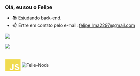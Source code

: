 ### Olá, eu sou o Felipe

- 📚 Estudando back-end.
- 📫 Entre em contato pelo e-mail: felipe.lima2297@gmail.com




<div> 
<picture>
<source 
  srcset="https://github-readme-stats.vercel.app/api?username=Fel1peLima&show_icons=true&theme=dark"
  media="(prefers-color-scheme: dark)"
/>
<source
  srcset="https://github-readme-stats.vercel.app/api?username=Fel1peLimaa&show_icons=true"
  media="(prefers-color-scheme: light), (prefers-color-scheme: no-preference)"
/>
<img height="160em" src="https://github-readme-stats.vercel.app/api?username=Fel1peLima_icons=true" />
</picture>
</div>


<div>
<picture>
<source 
srcset="https://github-readme-stats.vercel.app/api/top-langs/?username=Fel1peLima&layout=compact&theme=dark" />
  

<source
  srcset="https://github-readme-stats.vercel.app/api?username=Fel1peLima&show_icons=true"
  media="(prefers-color-scheme: light), (prefers-color-scheme: no-preference)"
/>
<img height="130em" src="https://github-readme-stats.vercel.app/api?username=Fel1peLima&show_icons=true" />
</picture>
</div>



<div style="display: inline_block"><br>
  <img align="center" alt="Felipe-Js" height="40" width="50" src="https://raw.githubusercontent.com/devicons/devicon/master/icons/javascript/javascript-plain.svg">
    <img align="center" alt="Felie-Node" height="40" width="50" ]
    src= "https://cdn.jsdelivr.net/gh/devicons/devicon/icons/nodejs/nodejs-original.svg">
</div>
